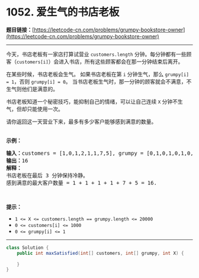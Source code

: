 # 1052. 爱生气的书店老板

**题目链接：**[https://leetcode-cn.com/problems/grumpy-bookstore-owner](https://leetcode-cn.com/problems/grumpy-bookstore-owner)

---

<div class="content__1Y2H">
 <div class="notranslate">
  <p>今天，书店老板有一家店打算试营业&nbsp;<code>customers.length</code>&nbsp;分钟。每分钟都有一些顾客（<code>customers[i]</code>）会进入书店，所有这些顾客都会在那一分钟结束后离开。</p> 
  <p>在某些时候，书店老板会生气。 如果书店老板在第 <code>i</code> 分钟生气，那么 <code>grumpy[i] = 1</code>，否则 <code>grumpy[i] = 0</code>。 当书店老板生气时，那一分钟的顾客就会不满意，不生气则他们是满意的。</p> 
  <p>书店老板知道一个秘密技巧，能抑制自己的情绪，可以让自己连续&nbsp;<code>X</code> 分钟不生气，但却只能使用一次。</p> 
  <p>请你返回这一天营业下来，最多有多少客户能够感到满意的数量。<br> &nbsp;</p> 
  <p><strong>示例：</strong></p> 
  <pre class="language-text"><strong>输入：</strong>customers = [1,0,1,2,1,1,7,5], grumpy = [0,1,0,1,0,1,0,1], X = 3
<strong>输出：</strong>16
<strong>解释：
</strong>书店老板在最后 3 分钟保持冷静。
感到满意的最大客户数量 = 1 + 1 + 1 + 1 + 7 + 5 = 16.
</pre> 
  <p>&nbsp;</p> 
  <p><strong>提示：</strong></p> 
  <ul> 
   <li><code>1 &lt;= X &lt;=&nbsp;customers.length ==&nbsp;grumpy.length &lt;= 20000</code></li> 
   <li><code>0 &lt;=&nbsp;customers[i] &lt;= 1000</code></li> 
   <li><code>0 &lt;=&nbsp;grumpy[i] &lt;= 1</code></li> 
  </ul> 
 </div>
</div>

---

```java
class Solution {
    public int maxSatisfied(int[] customers, int[] grumpy, int X) {
        
    }
}
```